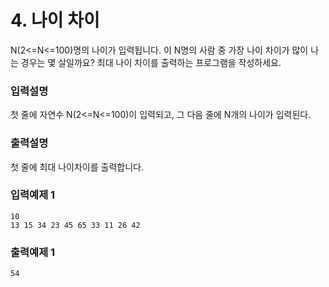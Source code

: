 # 4. 나이 차이

N(2<=N<=100)명의 나이가 입력됩니다. 이 N명의 사람 중 가장 나이 차이가 많이 나는 경우는 몇 살일까요? 최대 나이 차이를 출력하는 프로그램을 작성하세요.

### 입력설명

첫 줄에 자연수 N(2<=N<=100)이 입력되고, 그 다음 줄에 N개의 나이가 입력된다.

### 출력설명

첫 줄에 최대 나이차이를 출력합니다.

### 입력예제 1

```text
10
13 15 34 23 45 65 33 11 26 42
```

### 출력예제 1

```text
54
```